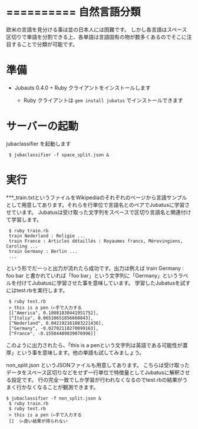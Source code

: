 ==========
 自然言語分類
==========

欧米の言語を見分ける事は並の日本人には困難です。
しかし各言語はスペース区切りで単語を分割できる上、各単語は言語固有の物が数多くあるのでそこに注目することで分類が可能です。

準備
====

- Jubauts 0.4.0 + Ruby クライアントをインストールします

  - Ruby クライアントは `gem install jubatus` でインストールできます


サーバーの起動
==============

jubaclassifier を起動します

```
 $ jubaclassifier -f space_split.json &
```


実行
====

***_train.txtというファイルをWikipediaのそれぞれのページから言語サンプルとして用意してあります。それらを行単位で言語名とのペアでJubatusに学習させています。
Jubatusは受け取った文字列をスペースで区切り言語名と関連付けて学習します。

```
 $ ruby train.rb
 train Nederland : Religie ...
 train France : Articles détaillés : Royaumes francs, Mérovingiens, Caroling ...
 train Germany : Berlin ...
 ...
```

という形でだーっと出力が流れたら成功です。出力は例えば
train Germany : foo bar
と書かれていれば「foo bar」という文字列に「Germany」というラベルを付けてJubatusに学習させた事を意味しています。
学習したJubatusを試すにはtest.rbを実行します。

```
 $ ruby test.rb
 > this is a pen（←手で入力する
 [["America", 0.18081830441951752],
 ["Italia", 0.06510651856660843],
 ["Nederland", 0.042192161083221436],
 ["Germany", -0.02702118270099163],
 ["France", -0.15504489839076996]]
```

このように出力されたら、「this is a penという文字列は英語である可能性が濃厚」という事を意味します。他の単語も試してみましょう。

non_split.json というJSONファイルも用意してあります。
こちらは受け取ったデータをスペース区切りなどをせず一行単位で特徴量としてJubatusに解釈させる設定です。
行の完全一致でしか学習が行われなくなるのでtest.rbの結果がうまく行かなくなることが観測できます。

```
$ jubaclassifier -f non_split.json &
 $ ruby train.rb
 $ ruby test.rb
 > this is a pen（←手で入力する
 [] （←良い結果が得られない
```

